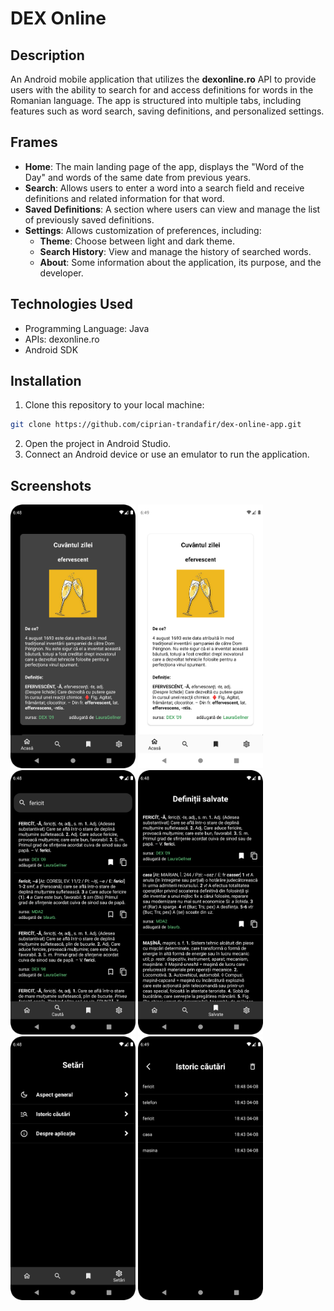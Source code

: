 # DEX Online

## Description

An Android mobile application that utilizes the **dexonline.ro** API to provide users with the ability to search for and access definitions for words in the Romanian language. The app is structured into multiple tabs, including features such as word search, saving definitions, and personalized settings.

## Frames

- **Home**: The main landing page of the app, displays the "Word of the Day" and words of the same date from previous years.
- **Search**: Allows users to enter a word into a search field and receive definitions and related information for that word.
- **Saved Definitions**: A section where users can view and manage the list of previously saved definitions.
- **Settings**: Allows customization of preferences, including:
  - **Theme**: Choose between light and dark theme.
  - **Search History**: View and manage the history of searched words.
  - **About**: Some information about the application, its purpose, and the developer.
## Technologies Used

- Programming Language: Java
- APIs: dexonline.ro
- Android SDK

## Installation

1. Clone this repository to your local machine:

```bash
git clone https://github.com/ciprian-trandafir/dex-online-app.git
```

2. Open the project in Android Studio.
3. Connect an Android device or use an emulator to run the application.

## Screenshots

<img src="readme-assets/home-dark.png" width="200" alt="home-dark">
<img src="readme-assets/home-light.png" width="200" alt="home-light">
<img src="readme-assets/search.png" width="200" alt="search">
<img src="readme-assets/saved.png" width="200" alt="saved">
<img src="readme-assets/settings.png" width="200" alt="settings">
<img src="readme-assets/search-history.png" width="200" alt="search-history">
